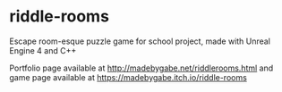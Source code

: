 # riddle-rooms
 Escape room-esque puzzle game for school project, made with Unreal Engine 4 and C++
 
 
Portfolio page available at http://madebygabe.net/riddlerooms.html and game page available at https://madebygabe.itch.io/riddle-rooms
